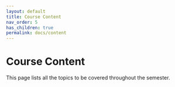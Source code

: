 ```yaml
---
layout: default
title: Course Content
nav_order: 5
has_children: true
permalink: docs/content
---
```


# Course Content 

This page lists all the topics to be covered throughout the semester. 